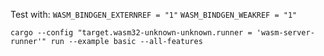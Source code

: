 Test with: `WASM_BINDGEN_EXTERNREF = "1"` `WASM_BINDGEN_WEAKREF = "1"`

`cargo --config "target.wasm32-unknown-unknown.runner = 'wasm-server-runner'" run --example basic --all-features`
